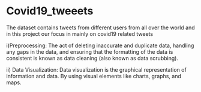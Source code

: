 # Covid19_tweeets

The dataset contains tweets from different users from all over the world and in this project our focus in mainly on covid19 related tweets

i)Preprocessing: The act of deleting inaccurate and duplicate data, handling any gaps in the data, and ensuring that the formatting of the data is consistent is known as data cleaning (also known as data scrubbing).


ii) Data Visualization: Data visualization is the graphical representation of information and data. By using visual elements like charts, graphs, and maps.

